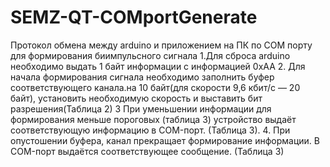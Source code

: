 # SEMZ-QT-COMportGenerate
Протокол обмена между arduino и приложением на ПК по COM порту для формирования биимпульсного сигнала
1.Для сброса arduino необходимо выдать 1 байт информации с информацией 0xАА
2. Для начала формирования сигнала необходимо заполнить буфер соответствующего канала.на 10 байт(для скорости 9,6 кбит/с — 20 байт), установить необходимую скорость и выставить бит разрешения(Таблица 2)
3 При уменьшении информации для формирования меньше пороговых (таблица 3) устройство выдаёт соответствующую информацию в COM-порт. (Таблица 3).
4. При опустошении буфера, канал прекращает формирование информации. В COM-порт выдаётся соответствующее сообщение. (Таблица 3)
